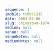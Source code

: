 ```yaml
---
sequence: 1
imdbId: tt0071315
date: 2004-02-06
slug: chinatown-1974
medium: null
venue: null
venueNotes: null
mediumNotes: null
---
```


